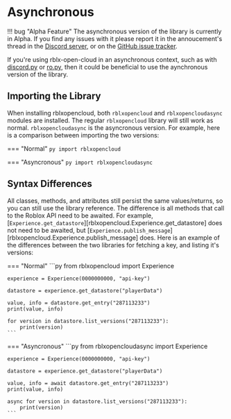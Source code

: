 # Asynchronous

!!! bug "Alpha Feature"
    The asynchronous version of the library is currently in Alpha. If you find any issues with it please report it in the annoucement's thread in the [Discord server](https://discord.gg/zW36pJGFnh), or on the [GitHub issue tracker](https://github.com/treeben77/rblx-open-cloud/issues).

If you're using rblx-open-cloud in an asynchronous context, such as with [discord.py](https://github.com/Rapptz/discord.py) or [ro.py](https://github.com/ro-py/ro.py), then it could be beneficial to use the aynchronous version of the library.

## Importing the Library

When installing rblxopencloud, both `rblxopencloud` and `rblxopencloudasync` modules are installed. The regular `rblxopencloud` library will still work as normal. `rblxopencloudasync` is the asyncronous version. For example, here is a comparison between importing the two versions:

=== "Normal"
    ```py
    import rblxopencloud
    ```

=== "Asyncronous"
    ```py
    import rblxopencloudasync
    ```

## Syntax Differences

All classes, methods, and attributes still persist the same values/returns, so you can still use the library reference. The difference is all methods that call to the Roblox API need to be awaited. For example, [`Experience.get_datastore`][rblxopencloud.Experience.get_datastore] does not need to be awaited, but [`Experience.publish_message`][rblxopencloud.Experience.publish_message] does. Here is an example of the differences between the two libraries for fetching a key, and listing it's versions:

=== "Normal"
    ```py
    from rblxopencloud import Experience

    experience = Experience(0000000000, "api-key")

    datastore = experience.get_datastore("playerData")

    value, info = datastore.get_entry("287113233")
    print(value, info)

    for version in datastore.list_versions("287113233"):
        print(version)
    ```

=== "Asyncronous"
    ```py
    from rblxopencloudasync import Experience

    experience = Experience(0000000000, "api-key")

    datastore = experience.get_datastore("playerData")

    value, info = await datastore.get_entry("287113233")
    print(value, info)

    async for version in datastore.list_versions("287113233"):
        print(version)
    ```